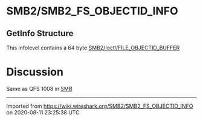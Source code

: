 # SMB2/SMB2\_FS\_OBJECTID\_INFO

## GetInfo Structure

This infolevel contains a 64 byte [SMB2/Ioctl/FILE\_OBJECTID\_BUFFER](/SMB2/Ioctl/FILE_OBJECTID_BUFFER)

# Discussion

Same as QFS 1008 in [SMB](/SMB)

---

Imported from https://wiki.wireshark.org/SMB2/SMB2_FS_OBJECTID_INFO on 2020-08-11 23:25:38 UTC
